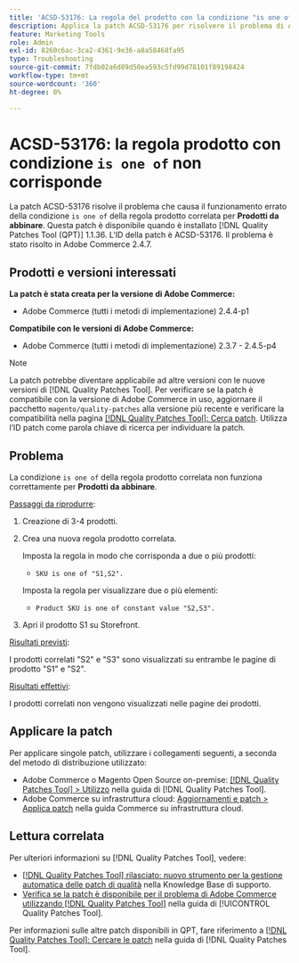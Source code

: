 ```yaml
---
title: 'ACSD-53176: La regola del prodotto con la condizione "is one of" non corrisponde'
description: Applica la patch ACSD-53176 per risolvere il problema di Adobe Commerce in cui la relativa regola prodotto "è una delle" condizioni non funziona correttamente per "Products to Match".
feature: Marketing Tools
role: Admin
exl-id: 8260c6ac-3ca2-4361-9e36-a8a58468fa95
type: Troubleshooting
source-git-commit: 7fdb02a6d89d50ea593c5fd99d78101f89198424
workflow-type: tm+mt
source-wordcount: '360'
ht-degree: 0%

---
```


# ACSD-53176: la regola prodotto con condizione `is one of` non corrisponde

La patch ACSD-53176 risolve il problema che causa il funzionamento errato della condizione `is one of` della regola prodotto correlata per **Prodotti da abbinare**. Questa patch è disponibile quando è installato [!DNL Quality Patches Tool (QPT)] 1.1.36. L’ID della patch è ACSD-53176. Il problema è stato risolto in Adobe Commerce 2.4.7.

## Prodotti e versioni interessati

**La patch è stata creata per la versione di Adobe Commerce:**

* Adobe Commerce (tutti i metodi di implementazione) 2.4.4-p1

**Compatibile con le versioni di Adobe Commerce:**

* Adobe Commerce (tutti i metodi di implementazione) 2.3.7 - 2.4.5-p4

>[!NOTE]
>
>La patch potrebbe diventare applicabile ad altre versioni con le nuove versioni di [!DNL Quality Patches Tool]. Per verificare se la patch è compatibile con la versione di Adobe Commerce in uso, aggiornare il pacchetto `magento/quality-patches` alla versione più recente e verificare la compatibilità nella pagina [[!DNL Quality Patches Tool]: Cerca patch](https://experienceleague.adobe.com/tools/commerce-quality-patches/index.html?lang=it). Utilizza l’ID patch come parola chiave di ricerca per individuare la patch.

## Problema

La condizione `is one of` della regola prodotto correlata non funziona correttamente per **Prodotti da abbinare**.

<u>Passaggi da riprodurre</u>:

1. Creazione di 3-4 prodotti.
1. Crea una nuova regola prodotto correlata.

   Imposta la regola in modo che corrisponda a due o più prodotti:
   * `SKU is one of "S1,S2".`

   Imposta la regola per visualizzare due o più elementi:
   * `Product SKU is one of constant value "S2,S3".`

1. Apri il prodotto S1 su Storefront.

<u>Risultati previsti</u>:

I prodotti correlati &quot;S2&quot; e &quot;S3&quot; sono visualizzati su entrambe le pagine di prodotto &quot;S1&quot; e &quot;S2&quot;.

<u>Risultati effettivi</u>:

I prodotti correlati non vengono visualizzati nelle pagine dei prodotti.

## Applicare la patch

Per applicare singole patch, utilizzare i collegamenti seguenti, a seconda del metodo di distribuzione utilizzato:

* Adobe Commerce o Magento Open Source on-premise: [[!DNL Quality Patches Tool] > Utilizzo](/help/tools/quality-patches-tool/usage.md) nella guida di [!DNL Quality Patches Tool].
* Adobe Commerce su infrastruttura cloud: [Aggiornamenti e patch > Applica patch](https://experienceleague.adobe.com/docs/commerce-cloud-service/user-guide/develop/upgrade/apply-patches.html?lang=it) nella guida Commerce su infrastruttura cloud.

## Lettura correlata

Per ulteriori informazioni su [!DNL Quality Patches Tool], vedere:

* [[!DNL Quality Patches Tool] rilasciato: nuovo strumento per la gestione automatica delle patch di qualità](https://experienceleague.adobe.com/it/docs/commerce-operations/tools/quality-patches-tool/quality-patches-tool-to-self-serve-quality-patches) nella Knowledge Base di supporto.
* [Verifica se la patch è disponibile per il problema di Adobe Commerce utilizzando  [!DNL Quality Patches Tool]](/help/tools/quality-patches-tool/patches-available-in-qpt/check-patch-for-magento-issue-with-magento-quality-patches.md) nella guida di [!UICONTROL Quality Patches Tool].


Per informazioni sulle altre patch disponibili in QPT, fare riferimento a [[!DNL Quality Patches Tool]: Cercare le patch](https://experienceleague.adobe.com/tools/commerce-quality-patches/index.html?lang=it) nella guida di [!DNL Quality Patches Tool].
